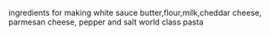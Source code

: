 ingredients for making white sauce
butter,flour,milk,cheddar cheese, parmesan cheese, pepper and salt
world class pasta